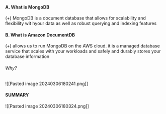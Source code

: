 #### A. What is MongoDB
(+) MongoDB is a document database that allows for scalability and flexibility wit hyour data as well as robust querying and indexing features

#### B. What is Amazon DocumentDB
(+) allows us to run MongoDB on the AWS cloud. it is a managed database service that scales with your workloads and safely and durably stores your database information

###### Why?
![[Pasted image 20240306180241.png]]

#### SUMMARY
![[Pasted image 20240306180324.png]]